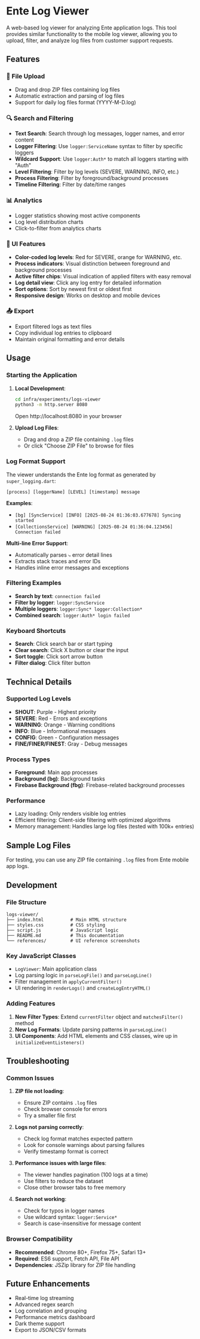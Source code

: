 # Ente Log Viewer

A web-based log viewer for analyzing Ente application logs. This tool provides similar functionality to the mobile log viewer, allowing you to upload, filter, and analyze log files from customer support requests.

## Features

### 📁 File Upload
- Drag and drop ZIP files containing log files
- Automatic extraction and parsing of log files
- Support for daily log files format (YYYY-M-D.log)

### 🔍 Search and Filtering
- **Text Search**: Search through log messages, logger names, and error content
- **Logger Filtering**: Use `logger:ServiceName` syntax to filter by specific loggers
- **Wildcard Support**: Use `logger:Auth*` to match all loggers starting with "Auth"
- **Level Filtering**: Filter by log levels (SEVERE, WARNING, INFO, etc.)
- **Process Filtering**: Filter by foreground/background processes
- **Timeline Filtering**: Filter by date/time ranges

### 📊 Analytics
- Logger statistics showing most active components
- Log level distribution charts
- Click-to-filter from analytics charts

### 🎨 UI Features
- **Color-coded log levels**: Red for SEVERE, orange for WARNING, etc.
- **Process indicators**: Visual distinction between foreground and background processes
- **Active filter chips**: Visual indication of applied filters with easy removal
- **Log detail view**: Click any log entry for detailed information
- **Sort options**: Sort by newest first or oldest first
- **Responsive design**: Works on desktop and mobile devices

### 📤 Export
- Export filtered logs as text files
- Copy individual log entries to clipboard
- Maintain original formatting and error details

## Usage

### Starting the Application

1. **Local Development**:
   ```bash
   cd infra/experiments/logs-viewer
   python3 -m http.server 8080
   ```
   Open http://localhost:8080 in your browser

2. **Upload Log Files**:
   - Drag and drop a ZIP file containing `.log` files
   - Or click "Choose ZIP File" to browse for files

### Log Format Support

The viewer understands the Ente log format as generated by `super_logging.dart`:

```
[process] [loggerName] [LEVEL] [timestamp] message
```

**Examples**:
- `[bg] [SyncService] [INFO] [2025-08-24 01:36:03.677678] Syncing started`
- `[CollectionsService] [WARNING] [2025-08-24 01:36:04.123456] Connection failed`

**Multi-line Error Support**:
- Automatically parses `⤷` error detail lines
- Extracts stack traces and error IDs
- Handles inline error messages and exceptions

### Filtering Examples

- **Search by text**: `connection failed`
- **Filter by logger**: `logger:SyncService`
- **Multiple loggers**: `logger:Sync* logger:Collection*`
- **Combined search**: `logger:Auth* login failed`

### Keyboard Shortcuts

- **Search**: Click search bar or start typing
- **Clear search**: Click X button or clear the input
- **Sort toggle**: Click sort arrow button
- **Filter dialog**: Click filter button

## Technical Details

### Supported Log Levels
- **SHOUT**: Purple - Highest priority
- **SEVERE**: Red - Errors and exceptions
- **WARNING**: Orange - Warning conditions
- **INFO**: Blue - Informational messages
- **CONFIG**: Green - Configuration messages
- **FINE/FINER/FINEST**: Gray - Debug messages

### Process Types
- **Foreground**: Main app processes
- **Background (bg)**: Background tasks
- **Firebase Background (fbg)**: Firebase-related background processes

### Performance
- Lazy loading: Only renders visible log entries
- Efficient filtering: Client-side filtering with optimized algorithms
- Memory management: Handles large log files (tested with 100k+ entries)

## Sample Log Files

For testing, you can use any ZIP file containing `.log` files from Ente mobile app logs.

## Development

### File Structure
```
logs-viewer/
├── index.html          # Main HTML structure
├── styles.css          # CSS styling
├── script.js           # JavaScript logic
├── README.md           # This documentation
└── references/         # UI reference screenshots
```

### Key JavaScript Classes
- `LogViewer`: Main application class
- Log parsing logic in `parseLogFile()` and `parseLogLine()`
- Filter management in `applyCurrentFilter()`
- UI rendering in `renderLogs()` and `createLogEntryHTML()`

### Adding Features
1. **New Filter Types**: Extend `currentFilter` object and `matchesFilter()` method
2. **New Log Formats**: Update parsing patterns in `parseLogLine()`
3. **UI Components**: Add HTML elements and CSS classes, wire up in `initializeEventListeners()`

## Troubleshooting

### Common Issues

1. **ZIP file not loading**:
   - Ensure ZIP contains `.log` files
   - Check browser console for errors
   - Try a smaller file first

2. **Logs not parsing correctly**:
   - Check log format matches expected pattern
   - Look for console warnings about parsing failures
   - Verify timestamp format is correct

3. **Performance issues with large files**:
   - The viewer handles pagination (100 logs at a time)
   - Use filters to reduce the dataset
   - Close other browser tabs to free memory

4. **Search not working**:
   - Check for typos in logger names
   - Use wildcard syntax: `logger:Service*`
   - Search is case-insensitive for message content

### Browser Compatibility
- **Recommended**: Chrome 80+, Firefox 75+, Safari 13+
- **Required**: ES6 support, Fetch API, File API
- **Dependencies**: JSZip library for ZIP file handling

## Future Enhancements

- Real-time log streaming
- Advanced regex search
- Log correlation and grouping
- Performance metrics dashboard
- Dark theme support
- Export to JSON/CSV formats
